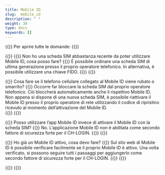 ```yaml
---
title: Mobile ID
slug:  mobile_id
description: " "
weight: 30
type: docs
keywords: []
---
```


{{<faqBlock>}}
Per aprire tutte le domande: {{<collapsibleGroupCommand groupId="mobile_id">}}

{{<numberedList>}}
{{<listItem>}}
Non ho una scheda SIM abbastanza recente da poter utilizzare Mobile ID, cosa posso fare?
{{<collapsibleBlock groupId="mobile_id">}}
È possibile ordinare una scheda SIM di ultima generazione presso il proprio operatore telefonico. In alternativa, è possibile utilizzare una chiave FIDO. 
{{</collapsibleBlock>}}
{{</listItem>}}

{{<listItem>}}
Cosa fare se il telefono cellulare collegato al Mobile ID viene rubato o smarrito?
{{<collapsibleBlock groupId="mobile_id">}}
Occorre far bloccare la scheda SIM dal proprio operatore telefonico. Ciò bloccherà automaticamente anche il rispettivo Mobile ID. Non appena si dispone di una nuova scheda SIM, è possibile riattivare il Mobile ID presso il proprio operatore di rete utilizzando il codice di ripristino ricevuto al momento dell’attivazione del Mobile ID.  
{{</collapsibleBlock>}}
{{</listItem>}}

{{<listItem>}}
Posso utilizzare l’app Mobile ID invece di attivare il Mobile ID con la scheda SIM?
{{<collapsibleBlock groupId="mobile_id">}}
No. L’applicazione Mobile ID non è abilitata come secondo fattore di sicurezza forte per il CH-LOGIN. 
{{</collapsibleBlock>}}
{{</listItem>}}

{{<listItem>}}
Ho già un Mobile ID attivo, cosa devo fare?
{{<collapsibleBlock groupId="mobile_id">}}
Sul sito web di Mobile ID è possibile verificare facilmente se il proprio Mobile ID è attivo. Una volta verificato, si possono seguire tutti i passaggi per aggiungerlo come secondo fattore di sicurezza forte per il CH-LOGIN.
{{</collapsibleBlock>}}
{{</listItem>}}

{{</numberedList>}}
{{</faqBlock>}}